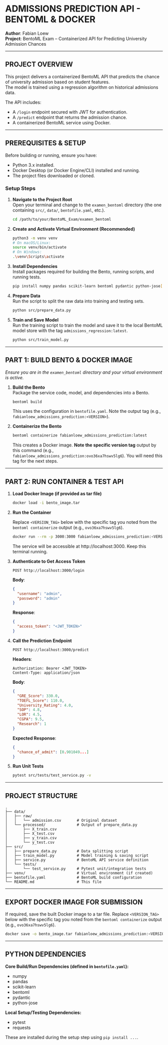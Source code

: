 # ADMISSIONS PREDICTION API - BENTOML & DOCKER

**Author**: Fabian Loew  
**Project**: BentoML Exam – Containerized API for Predicting University Admission Chances

---

## PROJECT OVERVIEW

This project delivers a containerized BentoML API that predicts the chance of university admission based on student features.  
The model is trained using a regression algorithm on historical admissions data.

The API includes:
- A `/login` endpoint secured with JWT for authentication.
- A `/predict` endpoint that returns the admission chance.
- A containerized BentoML service using Docker.

---

## PREREQUISITES & SETUP

Before building or running, ensure you have:
- Python 3.x installed.
- Docker Desktop (or Docker Engine/CLI) installed and running.
- The project files downloaded or cloned.

### Setup Steps

1. **Navigate to the Project Root**  
   Open your terminal and change to the `examen_bentoml` directory (the one containing `src/`, `data/`, `bentofile.yaml`, etc.).

   ```bash
   cd /path/to/your/BentoML_Exam/examen_bentoml
   ```

2. **Create and Activate Virtual Environment (Recommended)**

   ```bash
   python3 -m venv venv
   # On macOS/Linux:
   source venv/bin/activate
   # On Windows:
   .\venv\Scripts\activate
   ```

3. **Install Dependencies**  
   Install packages required for building the Bento, running scripts, and running tests.

   ```bash
   pip install numpy pandas scikit-learn bentoml pydantic python-jose[cryptography] pytest requests
   ```

4. **Prepare Data**  
   Run the script to split the raw data into training and testing sets.

   ```bash
   python src/prepare_data.py
   ```

5. **Train and Save Model**  
   Run the training script to train the model and save it to the local BentoML model store with the tag `admissions_regression:latest`.

   ```bash
   python src/train_model.py
   ```

---

## PART 1: BUILD BENTO & DOCKER IMAGE

*Ensure you are in the `examen_bentoml` directory and your virtual environment is active.*

1. **Build the Bento**  
   Package the service code, model, and dependencies into a Bento.

   ```bash
   bentoml build
   ```

   This uses the configuration in `bentofile.yaml`. Note the output tag (e.g., `fabianloew_admissions_prediction:<VERSION>`).

2. **Containerize the Bento**

   ```bash
   bentoml containerize fabianloew_admissions_prediction:latest
   ```

   
   This creates a Docker image. **Note the specific version tag** output by this command (e.g., `fabianloew_admissions_prediction:ovo36xa7hswv5lg6`). You will need this tag for the next steps.

---

## PART 2: RUN CONTAINER & TEST API

1. **Load Docker Image (if provided as tar file)**

   ```bash
   docker load -i bento_image.tar
   ```

2.  **Run the Container** 

    Replace `<VERSION_TAG>` below with the specific tag you noted from the `bentoml containerize` output (e.g., `ovo36xa7hswv5lg6`).
    ```bash
    docker run --rm -p 3000:3000 fabianloew_admissions_prediction:<VERSION_TAG>
    ```
    The service will be accessible at http://localhost:3000. Keep this terminal running.

3. **Authenticate to Get Access Token**

   ```http
   POST http://localhost:3000/login
   ```

   **Body**:
   ```json
   {
     "username": "admin",
     "password": "admin"
   }
   ```

   **Response**:
   ```json
   {
     "access_token": "<JWT_TOKEN>"
   }
   ```

4. **Call the Prediction Endpoint**

   ```http
   POST http://localhost:3000/predict
   ```

   **Headers**:
   ```
   Authorization: Bearer <JWT_TOKEN>
   Content-Type: application/json
   ```

   **Body**:
   ```json
   {
     "GRE_Score": 330.0,
     "TOEFL_Score": 110.0,
     "University_Rating": 4.0,
     "SOP": 4.8,
     "LOR": 4.5,
     "CGPA": 9.5,
     "Research": 1
   }
   ```

   **Expected Response**:
   ```json
   {
     "chance_of_admit": [0.901049...]
   }
   ```

5. **Run Unit Tests**

   ```bash
   pytest src/tests/test_service.py -v
   ```

---

## PROJECT STRUCTURE

```
.
├── data/
│   ├── raw/
│   │   └── admission.csv       # Original dataset
│   └── processed/              # Output of prepare_data.py
│       ├── X_train.csv
│       ├── X_test.csv
│       ├── y_train.csv
│       └── y_test.csv
├── src/
│   ├── prepare_data.py         # Data splitting script
│   ├── train_model.py          # Model training & saving script
│   ├── service.py              # BentoML API service definition
│   └── tests/
│       └── test_service.py     # Pytest unit/integration tests
├── venv/                       # Virtual environment (if created)
├── bentofile.yaml              # BentoML build configuration
└── README.md                   # This file
```

---

## EXPORT DOCKER IMAGE FOR SUBMISSION

If required, save the built Docker image to a tar file. Replace `<VERSION_TAG>` below with the specific tag you noted from the `bentoml containerize` output (e.g., `ovo36xa7hswv5lg6`).
```bash
docker save -o bento_image.tar fabianloew_admissions_prediction:<VERSION_TAG>
```

---

## PYTHON DEPENDENCIES

**Core Build/Run Dependencies (defined in `bentofile.yaml`):**
- numpy
- pandas
- scikit-learn
- bentoml
- pydantic
- python-jose

**Local Setup/Testing Dependencies:**
- pytest
- requests

These are installed during the setup step using `pip install ...`.
